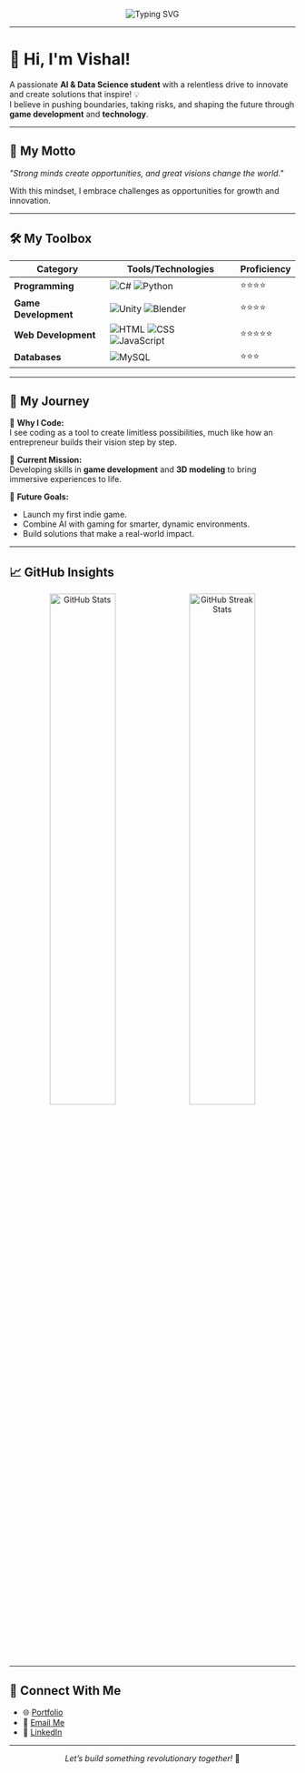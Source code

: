 <p align="center">
  <img src="https://readme-typing-svg.herokuapp.com?font=Fira+Code&pause=1000&color=00C4FF&center=true&vCenter=true&width=435&lines=Welcome+to+My+GitHub!;Building+Dreams+with+Code!;Entrepreneur+|+Creator+|+Visionary!" alt="Typing SVG" />
</p>

---

# 👋 Hi, I'm Vishal!  

A passionate **AI & Data Science student** with a relentless drive to innovate and create solutions that inspire! 💡  
I believe in pushing boundaries, taking risks, and shaping the future through **game development** and **technology**.  

---

## 🌟 My Motto  

*"Strong minds create opportunities, and great visions change the world."*  

With this mindset, I embrace challenges as opportunities for growth and innovation.  

---

## 🛠️ My Toolbox  

| Category               | Tools/Technologies                                                                                  | Proficiency |  
|------------------------|----------------------------------------------------------------------------------------------------|-------------|  
| **Programming**        | ![C#](https://img.shields.io/badge/-C%23-blue?style=flat-square&logo=c-sharp&logoColor=white) ![Python](https://img.shields.io/badge/-Python-yellow?style=flat-square&logo=python) | ⭐⭐⭐⭐         |  
| **Game Development**   | ![Unity](https://img.shields.io/badge/-Unity-black?style=flat-square&logo=unity&logoColor=white) ![Blender](https://img.shields.io/badge/-Blender-orange?style=flat-square&logo=blender) | ⭐⭐⭐⭐         |  
| **Web Development**    | ![HTML](https://img.shields.io/badge/-HTML-orange?style=flat-square&logo=html5) ![CSS](https://img.shields.io/badge/-CSS-blue?style=flat-square&logo=css3) ![JavaScript](https://img.shields.io/badge/-JavaScript-yellow?style=flat-square&logo=javascript) | ⭐⭐⭐⭐⭐       |  
| **Databases**          | ![MySQL](https://img.shields.io/badge/-MySQL-blue?style=flat-square&logo=mysql&logoColor=white)                                           | ⭐⭐⭐         |  

---

## 🚀 My Journey  

🔹 **Why I Code:**  
I see coding as a tool to create limitless possibilities, much like how an entrepreneur builds their vision step by step.  

🔹 **Current Mission:**  
Developing skills in **game development** and **3D modeling** to bring immersive experiences to life.  

🔹 **Future Goals:**  
- Launch my first indie game.  
- Combine AI with gaming for smarter, dynamic environments.  
- Build solutions that make a real-world impact.  

---

## 📈 GitHub Insights  

<p align="center">
  <img src="https://github-readme-stats.vercel.app/api?username=Vishal-46&show_icons=true&theme=radical" alt="GitHub Stats" width="48%">
  <img src="https://github-readme-streak-stats.herokuapp.com/?user=Vishal-46&theme=radical" alt="GitHub Streak Stats" width="48%">
</p>  

---

## 🤝 Connect With Me  

- 🌐 [Portfolio](https://vishal-46.github.io/Vishal-Portfolio/)  
- 📧 [Email Me](mailto:vishal.ai23@stellamaryscoe.edu.in)  
- 🔗 [LinkedIn](https://www.linkedin.com/in/vishaln24)  

---

<p align="center">
  <em>Let’s build something revolutionary together!</em> 🚀
</p>
